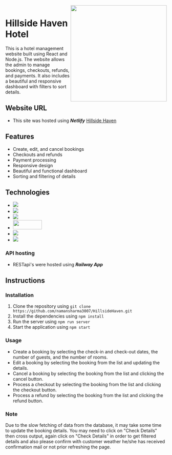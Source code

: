 <img src="https://thumbs.dreamstime.com/b/design-can-be-used-as-logo-icon-complement-to-mountain-house-126215524.jpg" width="300" align="right" />

# Hillside Haven Hotel 
This is a hotel management website built using React and Node.js. The website allows the admin to manage bookings, checkouts, refunds, and payments. It also includes a beautiful and responsive dashboard with filters to sort details.

## Website URL
* This site was hosted using **_Netlify_** [Hillside Haven](https://hillsidehavenhotel.netlify.app/)

## Features
* Create, edit, and cancel bookings
* Checkouts and refunds
* Payment processing
* Responsive design
* Beautiful and functional dashboard
* Sorting and filtering of details

## Technologies
* <img src="https://img.shields.io/badge/React-20232A?style=for-the-badge&logo=react&logoColor=61DAFB"/>
* <img src="https://img.shields.io/badge/Node.js-43853D?style=for-the-badge&logo=node.js&logoColor=white"/>
* <img src="https://img.shields.io/badge/MongoDB-4EA94B?style=for-the-badge&logo=mongodb&logoColor=white"/>
* <img src="https://res.cloudinary.com/practicaldev/image/fetch/s--E7SQLjAt--/c_imagga_scale,f_auto,fl_progressive,h_420,q_auto,w_1000/https://dev-to-uploads.s3.amazonaws.com/uploads/articles/5d14su1hfqzbeqa2qhbr.png" width="90" height="29"/>
* <img src="https://img.shields.io/badge/Bootstrap-563D7C?style=for-the-badge&logo=bootstrap&logoColor=white"/>
* <img src="https://img.shields.io/badge/Express.js-404D59?style=for-the-badge"/>

### API hosting
* RESTapi's were hosted using **_Railway App_**

## Instructions
### Installation
1. Clone the repository using ```git clone https://github.com/namansharma3007/HillsideHaven.git```
2. Install the dependencies using ```npm install```
3. Run the server using ```npm run server```
4. Start the application using ```npm start```

### Usage
* Create a booking by selecting the check-in and check-out dates, the number of guests, and the number of rooms.
* Edit a booking by selecting the booking from the list and updating the details.
* Cancel a booking by selecting the booking from the list and clicking the cancel button.
* Process a checkout by selecting the booking from the list and clicking the checkout button.
* Process a refund by selecting the booking from the list and clicking the refund button.

### Note
Due to the slow fetching of data from the database, it may take some time to update the booking details. You may need to click on "Check Details" then cross output, again click on "Check Details" in order to get filtered details and also please confirm with customer weather he/she has received confirmation mail or not prior refreshing the page.